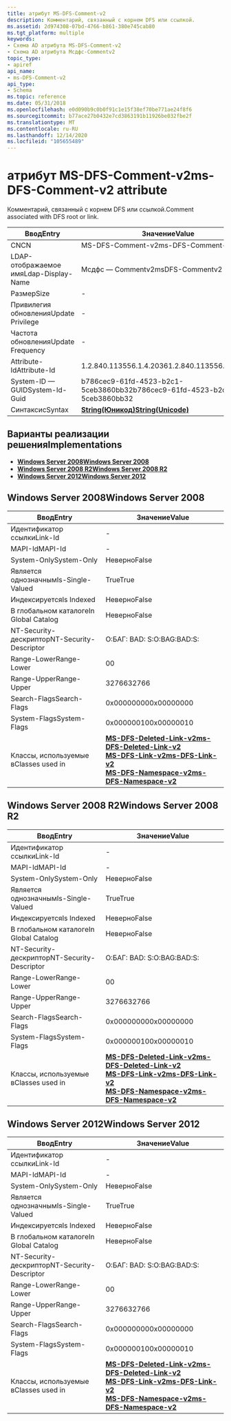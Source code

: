 ```yaml
---
title: атрибут MS-DFS-Comment-v2
description: Комментарий, связанный с корнем DFS или ссылкой.
ms.assetid: 2d974308-07bd-4766-b861-380e745cab80
ms.tgt_platform: multiple
keywords:
- Схема AD атрибута MS-DFS-Comment-v2
- Схема AD атрибута Мсдфс-Commentv2
topic_type:
- apiref
api_name:
- ms-DFS-Comment-v2
api_type:
- Schema
ms.topic: reference
ms.date: 05/31/2018
ms.openlocfilehash: e0d090b9c0b0f91c1e15f38ef70be771ae24f8f6
ms.sourcegitcommit: b77ace27b0432e7cd3863191b11926be032fbe2f
ms.translationtype: MT
ms.contentlocale: ru-RU
ms.lasthandoff: 12/14/2020
ms.locfileid: "105655489"
---
```

# <a name="ms-dfs-comment-v2-attribute"></a><span data-ttu-id="ebdbe-105">атрибут MS-DFS-Comment-v2</span><span class="sxs-lookup"><span data-stu-id="ebdbe-105">ms-DFS-Comment-v2 attribute</span></span>

<span data-ttu-id="ebdbe-106">Комментарий, связанный с корнем DFS или ссылкой.</span><span class="sxs-lookup"><span data-stu-id="ebdbe-106">Comment associated with DFS root or link.</span></span>



| <span data-ttu-id="ebdbe-107">Ввод</span><span class="sxs-lookup"><span data-stu-id="ebdbe-107">Entry</span></span> | <span data-ttu-id="ebdbe-108">Значение</span><span class="sxs-lookup"><span data-stu-id="ebdbe-108">Value</span></span> |
|-------------------|---------------------------------------------|
| <span data-ttu-id="ebdbe-109">CN</span><span class="sxs-lookup"><span data-stu-id="ebdbe-109">CN</span></span>                | <span data-ttu-id="ebdbe-110">MS-DFS-Comment-v2</span><span class="sxs-lookup"><span data-stu-id="ebdbe-110">ms-DFS-Comment-v2</span></span>                           |
| <span data-ttu-id="ebdbe-111">LDAP-отображаемое имя</span><span class="sxs-lookup"><span data-stu-id="ebdbe-111">Ldap-Display-Name</span></span> | <span data-ttu-id="ebdbe-112">Мсдфс — Commentv2</span><span class="sxs-lookup"><span data-stu-id="ebdbe-112">msDFS-Commentv2</span></span>                             |
| <span data-ttu-id="ebdbe-113">Размер</span><span class="sxs-lookup"><span data-stu-id="ebdbe-113">Size</span></span>              | \-                                          |
| <span data-ttu-id="ebdbe-114">Привилегия обновления</span><span class="sxs-lookup"><span data-stu-id="ebdbe-114">Update Privilege</span></span>  | \-                                          |
| <span data-ttu-id="ebdbe-115">Частота обновления</span><span class="sxs-lookup"><span data-stu-id="ebdbe-115">Update Frequency</span></span>  | \-                                          |
| <span data-ttu-id="ebdbe-116">Attribute-Id</span><span class="sxs-lookup"><span data-stu-id="ebdbe-116">Attribute-Id</span></span>      | <span data-ttu-id="ebdbe-117">1.2.840.113556.1.4.2036</span><span class="sxs-lookup"><span data-stu-id="ebdbe-117">1.2.840.113556.1.4.2036</span></span>                     |
| <span data-ttu-id="ebdbe-118">System-ID — GUID</span><span class="sxs-lookup"><span data-stu-id="ebdbe-118">System-Id-Guid</span></span>    | <span data-ttu-id="ebdbe-119">b786cec9-61fd-4523-b2c1-5ceb3860bb32</span><span class="sxs-lookup"><span data-stu-id="ebdbe-119">b786cec9-61fd-4523-b2c1-5ceb3860bb32</span></span>        |
| <span data-ttu-id="ebdbe-120">Синтаксис</span><span class="sxs-lookup"><span data-stu-id="ebdbe-120">Syntax</span></span>            | [<span data-ttu-id="ebdbe-121">**String(Юникод)**</span><span class="sxs-lookup"><span data-stu-id="ebdbe-121">**String(Unicode)**</span></span>](s-string-unicode.md) |



## <a name="implementations"></a><span data-ttu-id="ebdbe-122">Варианты реализации решения</span><span class="sxs-lookup"><span data-stu-id="ebdbe-122">Implementations</span></span>

-   [<span data-ttu-id="ebdbe-123">**Windows Server 2008**</span><span class="sxs-lookup"><span data-stu-id="ebdbe-123">**Windows Server 2008**</span></span>](#windows-server-2008)
-   [<span data-ttu-id="ebdbe-124">**Windows Server 2008 R2**</span><span class="sxs-lookup"><span data-stu-id="ebdbe-124">**Windows Server 2008 R2**</span></span>](#windows-server-2008-r2)
-   [<span data-ttu-id="ebdbe-125">**Windows Server 2012**</span><span class="sxs-lookup"><span data-stu-id="ebdbe-125">**Windows Server 2012**</span></span>](#windows-server-2012)

## <a name="windows-server-2008"></a><span data-ttu-id="ebdbe-126">Windows Server 2008</span><span class="sxs-lookup"><span data-stu-id="ebdbe-126">Windows Server 2008</span></span>



| <span data-ttu-id="ebdbe-127">Ввод</span><span class="sxs-lookup"><span data-stu-id="ebdbe-127">Entry</span></span> | <span data-ttu-id="ebdbe-128">Значение</span><span class="sxs-lookup"><span data-stu-id="ebdbe-128">Value</span></span> |
|------------------------|--------------------------------------------------------------------------------------------------------------------------------------------------------------------------------------|
| <span data-ttu-id="ebdbe-129">Идентификатор ссылки</span><span class="sxs-lookup"><span data-stu-id="ebdbe-129">Link-Id</span></span>                | \-                                                                                                                                                                                   |
| <span data-ttu-id="ebdbe-130">MAPI-Id</span><span class="sxs-lookup"><span data-stu-id="ebdbe-130">MAPI-Id</span></span>                | \-                                                                                                                                                                                   |
| <span data-ttu-id="ebdbe-131">System-Only</span><span class="sxs-lookup"><span data-stu-id="ebdbe-131">System-Only</span></span>            | <span data-ttu-id="ebdbe-132">Неверно</span><span class="sxs-lookup"><span data-stu-id="ebdbe-132">False</span></span>                                                                                                                                                                                |
| <span data-ttu-id="ebdbe-133">Является однозначным</span><span class="sxs-lookup"><span data-stu-id="ebdbe-133">Is-Single-Valued</span></span>       | <span data-ttu-id="ebdbe-134">True</span><span class="sxs-lookup"><span data-stu-id="ebdbe-134">True</span></span>                                                                                                                                                                                 |
| <span data-ttu-id="ebdbe-135">Индексируется</span><span class="sxs-lookup"><span data-stu-id="ebdbe-135">Is Indexed</span></span>             | <span data-ttu-id="ebdbe-136">Неверно</span><span class="sxs-lookup"><span data-stu-id="ebdbe-136">False</span></span>                                                                                                                                                                                |
| <span data-ttu-id="ebdbe-137">В глобальном каталоге</span><span class="sxs-lookup"><span data-stu-id="ebdbe-137">In Global Catalog</span></span>      | <span data-ttu-id="ebdbe-138">Неверно</span><span class="sxs-lookup"><span data-stu-id="ebdbe-138">False</span></span>                                                                                                                                                                                |
| <span data-ttu-id="ebdbe-139">NT-Security-дескриптор</span><span class="sxs-lookup"><span data-stu-id="ebdbe-139">NT-Security-Descriptor</span></span> | <span data-ttu-id="ebdbe-140">О:БАГ: BAD: S:</span><span class="sxs-lookup"><span data-stu-id="ebdbe-140">O:BAG:BAD:S:</span></span>                                                                                                                                                                         |
| <span data-ttu-id="ebdbe-141">Range-Lower</span><span class="sxs-lookup"><span data-stu-id="ebdbe-141">Range-Lower</span></span>            | <span data-ttu-id="ebdbe-142">0</span><span class="sxs-lookup"><span data-stu-id="ebdbe-142">0</span></span>                                                                                                                                                                                    |
| <span data-ttu-id="ebdbe-143">Range-Upper</span><span class="sxs-lookup"><span data-stu-id="ebdbe-143">Range-Upper</span></span>            | <span data-ttu-id="ebdbe-144">32766</span><span class="sxs-lookup"><span data-stu-id="ebdbe-144">32766</span></span>                                                                                                                                                                                |
| <span data-ttu-id="ebdbe-145">Search-Flags</span><span class="sxs-lookup"><span data-stu-id="ebdbe-145">Search-Flags</span></span>           | <span data-ttu-id="ebdbe-146">0x00000000</span><span class="sxs-lookup"><span data-stu-id="ebdbe-146">0x00000000</span></span>                                                                                                                                                                           |
| <span data-ttu-id="ebdbe-147">System-Flags</span><span class="sxs-lookup"><span data-stu-id="ebdbe-147">System-Flags</span></span>           | <span data-ttu-id="ebdbe-148">0x00000010</span><span class="sxs-lookup"><span data-stu-id="ebdbe-148">0x00000010</span></span>                                                                                                                                                                           |
| <span data-ttu-id="ebdbe-149">Классы, используемые в</span><span class="sxs-lookup"><span data-stu-id="ebdbe-149">Classes used in</span></span>        | [<span data-ttu-id="ebdbe-150">**MS-DFS-Deleted-Link-v2**</span><span class="sxs-lookup"><span data-stu-id="ebdbe-150">**ms-DFS-Deleted-Link-v2**</span></span>](c-msdfs-deletedlinkv2.md)<br/> [<span data-ttu-id="ebdbe-151">**MS-DFS-Link-v2**</span><span class="sxs-lookup"><span data-stu-id="ebdbe-151">**ms-DFS-Link-v2**</span></span>](c-msdfs-linkv2.md)<br/> [<span data-ttu-id="ebdbe-152">**MS-DFS-Namespace-v2**</span><span class="sxs-lookup"><span data-stu-id="ebdbe-152">**ms-DFS-Namespace-v2**</span></span>](c-msdfs-namespacev2.md)<br/> |



## <a name="windows-server-2008-r2"></a><span data-ttu-id="ebdbe-153">Windows Server 2008 R2</span><span class="sxs-lookup"><span data-stu-id="ebdbe-153">Windows Server 2008 R2</span></span>



| <span data-ttu-id="ebdbe-154">Ввод</span><span class="sxs-lookup"><span data-stu-id="ebdbe-154">Entry</span></span> | <span data-ttu-id="ebdbe-155">Значение</span><span class="sxs-lookup"><span data-stu-id="ebdbe-155">Value</span></span> |
|------------------------|--------------------------------------------------------------------------------------------------------------------------------------------------------------------------------------|
| <span data-ttu-id="ebdbe-156">Идентификатор ссылки</span><span class="sxs-lookup"><span data-stu-id="ebdbe-156">Link-Id</span></span>                | \-                                                                                                                                                                                   |
| <span data-ttu-id="ebdbe-157">MAPI-Id</span><span class="sxs-lookup"><span data-stu-id="ebdbe-157">MAPI-Id</span></span>                | \-                                                                                                                                                                                   |
| <span data-ttu-id="ebdbe-158">System-Only</span><span class="sxs-lookup"><span data-stu-id="ebdbe-158">System-Only</span></span>            | <span data-ttu-id="ebdbe-159">Неверно</span><span class="sxs-lookup"><span data-stu-id="ebdbe-159">False</span></span>                                                                                                                                                                                |
| <span data-ttu-id="ebdbe-160">Является однозначным</span><span class="sxs-lookup"><span data-stu-id="ebdbe-160">Is-Single-Valued</span></span>       | <span data-ttu-id="ebdbe-161">True</span><span class="sxs-lookup"><span data-stu-id="ebdbe-161">True</span></span>                                                                                                                                                                                 |
| <span data-ttu-id="ebdbe-162">Индексируется</span><span class="sxs-lookup"><span data-stu-id="ebdbe-162">Is Indexed</span></span>             | <span data-ttu-id="ebdbe-163">Неверно</span><span class="sxs-lookup"><span data-stu-id="ebdbe-163">False</span></span>                                                                                                                                                                                |
| <span data-ttu-id="ebdbe-164">В глобальном каталоге</span><span class="sxs-lookup"><span data-stu-id="ebdbe-164">In Global Catalog</span></span>      | <span data-ttu-id="ebdbe-165">Неверно</span><span class="sxs-lookup"><span data-stu-id="ebdbe-165">False</span></span>                                                                                                                                                                                |
| <span data-ttu-id="ebdbe-166">NT-Security-дескриптор</span><span class="sxs-lookup"><span data-stu-id="ebdbe-166">NT-Security-Descriptor</span></span> | <span data-ttu-id="ebdbe-167">О:БАГ: BAD: S:</span><span class="sxs-lookup"><span data-stu-id="ebdbe-167">O:BAG:BAD:S:</span></span>                                                                                                                                                                         |
| <span data-ttu-id="ebdbe-168">Range-Lower</span><span class="sxs-lookup"><span data-stu-id="ebdbe-168">Range-Lower</span></span>            | <span data-ttu-id="ebdbe-169">0</span><span class="sxs-lookup"><span data-stu-id="ebdbe-169">0</span></span>                                                                                                                                                                                    |
| <span data-ttu-id="ebdbe-170">Range-Upper</span><span class="sxs-lookup"><span data-stu-id="ebdbe-170">Range-Upper</span></span>            | <span data-ttu-id="ebdbe-171">32766</span><span class="sxs-lookup"><span data-stu-id="ebdbe-171">32766</span></span>                                                                                                                                                                                |
| <span data-ttu-id="ebdbe-172">Search-Flags</span><span class="sxs-lookup"><span data-stu-id="ebdbe-172">Search-Flags</span></span>           | <span data-ttu-id="ebdbe-173">0x00000000</span><span class="sxs-lookup"><span data-stu-id="ebdbe-173">0x00000000</span></span>                                                                                                                                                                           |
| <span data-ttu-id="ebdbe-174">System-Flags</span><span class="sxs-lookup"><span data-stu-id="ebdbe-174">System-Flags</span></span>           | <span data-ttu-id="ebdbe-175">0x00000010</span><span class="sxs-lookup"><span data-stu-id="ebdbe-175">0x00000010</span></span>                                                                                                                                                                           |
| <span data-ttu-id="ebdbe-176">Классы, используемые в</span><span class="sxs-lookup"><span data-stu-id="ebdbe-176">Classes used in</span></span>        | [<span data-ttu-id="ebdbe-177">**MS-DFS-Deleted-Link-v2**</span><span class="sxs-lookup"><span data-stu-id="ebdbe-177">**ms-DFS-Deleted-Link-v2**</span></span>](c-msdfs-deletedlinkv2.md)<br/> [<span data-ttu-id="ebdbe-178">**MS-DFS-Link-v2**</span><span class="sxs-lookup"><span data-stu-id="ebdbe-178">**ms-DFS-Link-v2**</span></span>](c-msdfs-linkv2.md)<br/> [<span data-ttu-id="ebdbe-179">**MS-DFS-Namespace-v2**</span><span class="sxs-lookup"><span data-stu-id="ebdbe-179">**ms-DFS-Namespace-v2**</span></span>](c-msdfs-namespacev2.md)<br/> |



## <a name="windows-server-2012"></a><span data-ttu-id="ebdbe-180">Windows Server 2012</span><span class="sxs-lookup"><span data-stu-id="ebdbe-180">Windows Server 2012</span></span>



| <span data-ttu-id="ebdbe-181">Ввод</span><span class="sxs-lookup"><span data-stu-id="ebdbe-181">Entry</span></span> | <span data-ttu-id="ebdbe-182">Значение</span><span class="sxs-lookup"><span data-stu-id="ebdbe-182">Value</span></span> |
|------------------------|--------------------------------------------------------------------------------------------------------------------------------------------------------------------------------------|
| <span data-ttu-id="ebdbe-183">Идентификатор ссылки</span><span class="sxs-lookup"><span data-stu-id="ebdbe-183">Link-Id</span></span>                | \-                                                                                                                                                                                   |
| <span data-ttu-id="ebdbe-184">MAPI-Id</span><span class="sxs-lookup"><span data-stu-id="ebdbe-184">MAPI-Id</span></span>                | \-                                                                                                                                                                                   |
| <span data-ttu-id="ebdbe-185">System-Only</span><span class="sxs-lookup"><span data-stu-id="ebdbe-185">System-Only</span></span>            | <span data-ttu-id="ebdbe-186">Неверно</span><span class="sxs-lookup"><span data-stu-id="ebdbe-186">False</span></span>                                                                                                                                                                                |
| <span data-ttu-id="ebdbe-187">Является однозначным</span><span class="sxs-lookup"><span data-stu-id="ebdbe-187">Is-Single-Valued</span></span>       | <span data-ttu-id="ebdbe-188">True</span><span class="sxs-lookup"><span data-stu-id="ebdbe-188">True</span></span>                                                                                                                                                                                 |
| <span data-ttu-id="ebdbe-189">Индексируется</span><span class="sxs-lookup"><span data-stu-id="ebdbe-189">Is Indexed</span></span>             | <span data-ttu-id="ebdbe-190">Неверно</span><span class="sxs-lookup"><span data-stu-id="ebdbe-190">False</span></span>                                                                                                                                                                                |
| <span data-ttu-id="ebdbe-191">В глобальном каталоге</span><span class="sxs-lookup"><span data-stu-id="ebdbe-191">In Global Catalog</span></span>      | <span data-ttu-id="ebdbe-192">Неверно</span><span class="sxs-lookup"><span data-stu-id="ebdbe-192">False</span></span>                                                                                                                                                                                |
| <span data-ttu-id="ebdbe-193">NT-Security-дескриптор</span><span class="sxs-lookup"><span data-stu-id="ebdbe-193">NT-Security-Descriptor</span></span> | <span data-ttu-id="ebdbe-194">О:БАГ: BAD: S:</span><span class="sxs-lookup"><span data-stu-id="ebdbe-194">O:BAG:BAD:S:</span></span>                                                                                                                                                                         |
| <span data-ttu-id="ebdbe-195">Range-Lower</span><span class="sxs-lookup"><span data-stu-id="ebdbe-195">Range-Lower</span></span>            | <span data-ttu-id="ebdbe-196">0</span><span class="sxs-lookup"><span data-stu-id="ebdbe-196">0</span></span>                                                                                                                                                                                    |
| <span data-ttu-id="ebdbe-197">Range-Upper</span><span class="sxs-lookup"><span data-stu-id="ebdbe-197">Range-Upper</span></span>            | <span data-ttu-id="ebdbe-198">32766</span><span class="sxs-lookup"><span data-stu-id="ebdbe-198">32766</span></span>                                                                                                                                                                                |
| <span data-ttu-id="ebdbe-199">Search-Flags</span><span class="sxs-lookup"><span data-stu-id="ebdbe-199">Search-Flags</span></span>           | <span data-ttu-id="ebdbe-200">0x00000000</span><span class="sxs-lookup"><span data-stu-id="ebdbe-200">0x00000000</span></span>                                                                                                                                                                           |
| <span data-ttu-id="ebdbe-201">System-Flags</span><span class="sxs-lookup"><span data-stu-id="ebdbe-201">System-Flags</span></span>           | <span data-ttu-id="ebdbe-202">0x00000010</span><span class="sxs-lookup"><span data-stu-id="ebdbe-202">0x00000010</span></span>                                                                                                                                                                           |
| <span data-ttu-id="ebdbe-203">Классы, используемые в</span><span class="sxs-lookup"><span data-stu-id="ebdbe-203">Classes used in</span></span>        | [<span data-ttu-id="ebdbe-204">**MS-DFS-Deleted-Link-v2**</span><span class="sxs-lookup"><span data-stu-id="ebdbe-204">**ms-DFS-Deleted-Link-v2**</span></span>](c-msdfs-deletedlinkv2.md)<br/> [<span data-ttu-id="ebdbe-205">**MS-DFS-Link-v2**</span><span class="sxs-lookup"><span data-stu-id="ebdbe-205">**ms-DFS-Link-v2**</span></span>](c-msdfs-linkv2.md)<br/> [<span data-ttu-id="ebdbe-206">**MS-DFS-Namespace-v2**</span><span class="sxs-lookup"><span data-stu-id="ebdbe-206">**ms-DFS-Namespace-v2**</span></span>](c-msdfs-namespacev2.md)<br/> |



 

 





